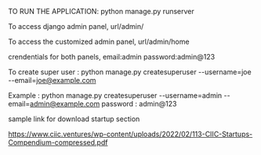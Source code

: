 TO RUN THE APPLICATION:
python manage.py runserver

To access django admin panel,
url/admin/

To access the customized admin panel,
url/admin/home

crendentials for both panels,
email:admin
password:admin@123

To create super user :
python manage.py createsuperuser --username=joe --email=joe@example.com

Example :
python manage.py createsuperuser --username=admin --email=admin@example.com
password : admin@123

sample link for download startup section

https://www.ciic.ventures/wp-content/uploads/2022/02/113-CIIC-Startups-Compendium-compressed.pdf

